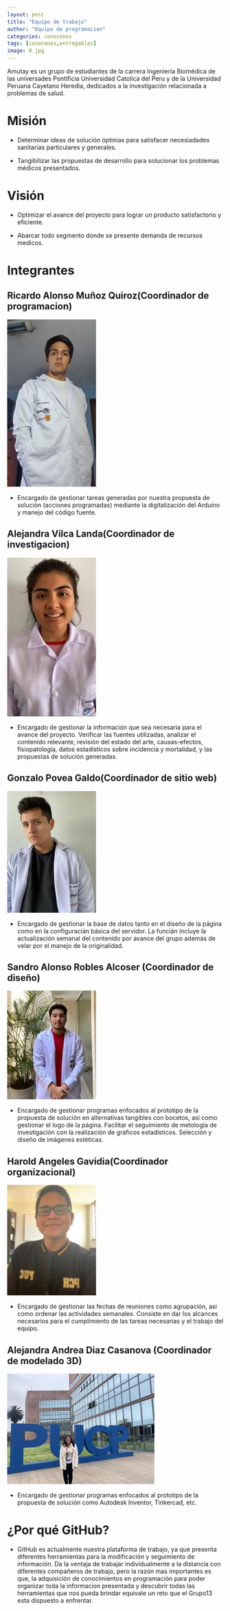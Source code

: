 ```yaml
---
layout: post
title: "Equipo de trabajo"
author: "Equipo de programacion"
categories: conocenos
tags: [conocenos,entregables]
image: 0.jpg
---
```


Amutay es un grupo de estudiantes de la carrera Ingeniería Biomédica de las universades Pontificia Universidad Catolica del Peru y de la Universidad Peruana Cayetano Heredia, dedicados a la investigación relacionada a problemas de salud. 

# Misión

* Determinar ideas de solución óptimas para satisfacer necesiadades sanitarias particulares y generales.  

* Tangibilizar las propuestas de desarrollo para solucionar los problemas médicos presentados.


# Visión

* Optimizar el avance del proyecto para lograr un producto satisfactorio y eficiente.

* Abarcar todo segmento donde se presente demanda de recursos medicos.   


# Integrantes

## Ricardo Alonso Muñoz Quiroz(Coordinador de programacion)

  ![alt text](https://raw.githubusercontent.com/GonzaloUPCH/Grupo13.github.io/Parche-oficial-2/assets/img/Ricardo.jpeg)

* Encargado de gestionar tareas generadas por nuestra propuesta de solución (acciones programadas) mediante la digitalización del Arduino y manejo del código fuente.

## Alejandra Vilca Landa(Coordinador de investigacion)

  ![alt text](https://raw.githubusercontent.com/GonzaloUPCH/Grupo13.github.io/Parche-oficial-2/assets/img/Alev.jpeg)

* Encargado de gestionar la información que sea necesaria para el avance del proyecto. Verificar las fuentes utilizadas, analizar el contenido relevante, revisión del estado del arte, causas-efectos, fisiopatología, datos estadísticos sobre incidencia y mortalidad, y las propuestas de solución generadas.

## Gonzalo Povea Galdo(Coordinador de sitio web)

![alt text](https://raw.githubusercontent.com/GonzaloUPCH/Grupo13.github.io/Parche-oficial-2/assets/img/Gonzalo.jpeg)

* Encargado de gestionar la base de datos tanto en el diseño de la página como en la configuracián básica del servidor. La funcián incluye la actualización semanal del contenido por avance del grupo además de velar por el manejo de la originalidad.

## Sandro Alonso Robles Alcoser (Coordinador de diseño)

  ![alt text](https://raw.githubusercontent.com/GonzaloUPCH/Grupo13.github.io/Parche-oficial-2/assets/img/Sandro.jpeg)

* Encargado de gestionar programas enfocados al prototipo de la propuesta de solución en alternativas tangibles con bocetos, asi como gestionar el logo de la página. Facilitar el seguimiento de metología de investigación con la realización de gráficos estadísticos. Selección y diseño de imágenes estéticas.

## Harold Angeles Gavidia(Coordinador organizacional)

  ![alt text](https://raw.githubusercontent.com/GonzaloUPCH/Grupo13.github.io/Parche-oficial-2/assets/img/Haru%20(2).jpeg)

* Encargado de gestionar las fechas de reuniones como agrupación, asi como ordenar las actividades semanales. Consiste en dar los alcances necesarios para el cumplimiento de las tareas necesarias y el trabajo del equipo.

## Alejandra Andrea Diaz Casanova (Coordinador de modelado 3D)

   ![alt text](https://raw.githubusercontent.com/GonzaloUPCH/Grupo13.github.io/Parche-oficial-2/assets/img/Aled.jpeg)

* Encargado de gestionar programas enfocados al prototipo de la propuesta de solución como Autodesk Inventor, Tinkercad, etc.

# ¿Por qué GitHub?

* GitHub es actualmente nuestra plataforma de trabajo, ya que presenta diferentes herramientas para la modificación y seguimiento de información. Da la ventaja de trabajar individualmente a la distancia con diferentes compañeros de trabajo, pero la razón mas importantes es que, la adquisición de conocimientos en programación para poder organizar toda la informacion presentada y descubrir todas las herramientas que nos pueda brindar equivale un reto que el Grupo13 esta dispuesto a enfrentar.    
